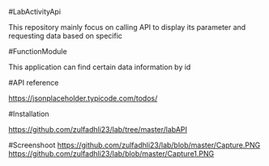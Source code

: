 
#LabActivityApi

This repository mainly focus on calling API to display its parameter and requesting data based on specific 

#FunctionModule

This application can find certain data information by id

#API reference

https://jsonplaceholder.typicode.com/todos/

#Installation

https://github.com/zulfadhli23/lab/tree/master/labAPI

#Screenshoot
https://github.com/zulfadhli23/lab/blob/master/Capture.PNG
https://github.com/zulfadhli23/lab/blob/master/Capture1.PNG

